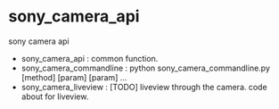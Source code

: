 sony_camera_api
===============

sony camera api

* sony_camera_api : common function.
* sony_camera_commandline : python sony_camera_commandline.py [method] [param] [param] ...
* sony_camera_liveview : [TODO] liveview through the camera. code about for liveview.


